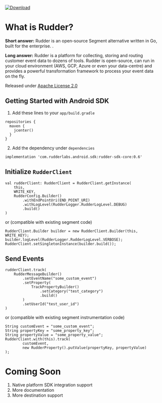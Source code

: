 [ ![Download](https://api.bintray.com/packages/rudderlabs-bintray/rudder-sdk-android-core/rudder-sdk-android-core/images/download.svg?version=0.6) ](https://bintray.com/rudderlabs-bintray/rudder-sdk-android-core/rudder-sdk-android-core/0.6/link)

# What is Rudder?

**Short answer:** 
Rudder is an open-source Segment alternative written in Go, built for the enterprise. .

**Long answer:** 
Rudder is a platform for collecting, storing and routing customer event data to dozens of tools. Rudder is open-source, can run in your cloud environment (AWS, GCP, Azure or even your data-centre) and provides a powerful transformation framework to process your event data on the fly.

Released under [Apache License 2.0](https://www.apache.org/licenses/LICENSE-2.0)

## Getting Started with Android SDK

1. Add these lines to your ```app/build.gradle```
```
repositories {
  maven {
    jcenter()
  }
}
```
2. Add the dependency under ```dependencies```
```
implementation 'com.rudderlabs.android.sdk:rudder-sdk-core:0.6'
```

## Initialize ```RudderClient```
```
val rudderClient: RudderClient = RudderClient.getInstance(
    this,
    WRITE_KEY,
    RudderConfig.Builder()
        .withEndPointUri(END_POINT_URI)
        .withLogLevel(RudderLogger.RudderLogLevel.DEBUG)
        .build()
)
```
or (compatible with existing segment code)
```
RudderClient.Builder builder = new RudderClient.Builder(this, WRITE_KEY);
builder.logLevel(RudderLogger.RudderLogLevel.VERBOSE);
RudderClient.setSingletonInstance(builder.build());
```

## Send Events
```
rudderClient.track(
    RudderMessageBuilder()
        .setEventName("some_custom_event")
        .setProperty(
            TrackPropertyBuilder()
                .setCategory("test_category")
                .build()
        )
        .setUserId("test_user_id")
)
```
or (compatible with existing segment instrumentation code)
```
String customEvent = "some_custom_event";
String propertyKey = "some_property_key";
String propertyValue = "some_property_value";
RudderClient.with(this).track(
        customEvent,
        new RudderProperty().putValue(propertyKey, propertyValue)
);
```

# Coming Soon

1. Native platform SDK integration support
2. More documentation
3. More destination support
